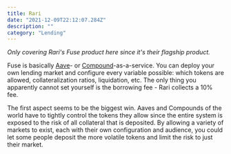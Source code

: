 ```yaml
---
title: Rari
date: "2021-12-09T22:12:07.284Z"
description: ""
category: "Lending"
---
```


*Only covering Rari's Fuse product here since it's their flagship product.*

Fuse is basically [Aave](/aave/)- or [Compound](/compound/)-as-a-service. You can deploy your own lending market and configure every variable possible: which tokens are allowed, collateralization ratios, liquidation, etc. The only thing you apparently cannot set yourself is the borrowing fee - Rari collects a 10% fee.

The first aspect seems to be the biggest win. Aaves and Compounds of the world have to tightly control the tokens they allow since the entire system is exposed to the risk of all collateral that is deposited. By allowing a variety of markets to exist, each with their own configuration and audience, you could let some people deposit the more volatile tokens and limit the risk to just their market.
